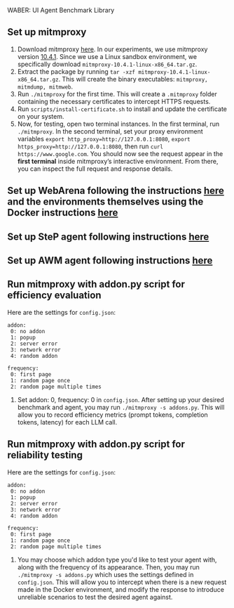 WABER: UI Agent Benchmark Library

## Set up mitmproxy
1. Download mitmproxy [here](https://mitmproxy.org/downloads/).
In our experiments, we use mitmproxy version [10.4.1](https://mitmproxy.org/downloads/#10.4.1/).
Since we use a Linux sandbox environment, we specifically download `mitmproxy-10.4.1-linux-x86_64.tar.gz`.
2. Extract the package by running `tar -xzf mitmproxy-10.4.1-linux-x86_64.tar.gz`.
This will create the binary executables: `mitmproxy, mitmdump, mitmweb`. 
4. Run `./mitmproxy` for the first time. This will create a `.mitmproxy` folder containing the necessary certificates to intercept HTTPS requests.
5. Run `scripts/install-certificate.sh` to install and update the certificate on your system.
6. Now, for testing, open two terminal instances. In the first terminal, run `./mitmproxy`. In the second terminal, set your proxy environment variables `export http_proxy=http://127.0.0.1:8080`, `export https_proxy=http://127.0.0.1:8080`, then run `curl https://www.google.com`. You should now see the request appear in the **first terminal** inside mitmproxy’s interactive environment. From there, you can inspect the full request and response details.

## Set up WebArena following the instructions [here](https://github.com/web-arena-x/webarena) and the environments themselves using the Docker instructions [here](https://github.com/web-arena-x/webarena/blob/main/environment_docker/README.md)

## Set up SteP agent following instructions [here](https://github.com/asappresearch/webagents-step)

## Set up AWM agent following instructions [here](https://github.com/zorazrw/agent-workflow-memory)

## Run mitmproxy with addon.py script for **efficiency** evaluation
Here are the settings for `config.json`:
```
addon:
 0: no addon 
 1: popup 
 2: server error
 3: network error
 4: random addon

frequency:
 0: first page
 1: random page once
 2: random page multiple times
```

1. Set addon: 0, frequency: 0 in `config.json`. After setting up your desired benchmark and agent, you may run `./mitmproxy -s addons.py`. This will allow you to record efficiency metrics (prompt tokens, completion tokens, latency) for each LLM call. 

## Run mitmproxy with addon.py script for **reliability** testing
Here are the settings for `config.json`:
```
addon:
 0: no addon 
 1: popup 
 2: server error
 3: network error
 4: random addon

frequency:
 0: first page
 1: random page once
 2: random page multiple times
```

1. You may choose which addon type you'd like to test your agent with, along with the frequency of its appearance. Then, you may run `./mitmproxy -s addons.py` which uses the settings defined in `config.json`. This will allow you to intercept when there is a new request made in the Docker environment, and modify the response to introduce unreliable scenarios to test the desired agent against.  



